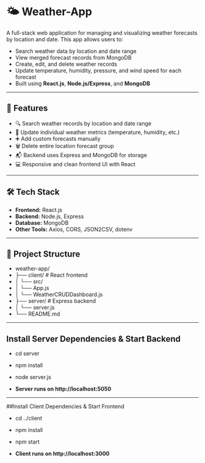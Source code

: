 # 🌤️ Weather-App

A full-stack web application for managing and visualizing weather forecasts by location and date. This app allows users to:
- Search weather data by location and date range
- View merged forecast records from MongoDB
- Create, edit, and delete weather records
- Update temperature, humidity, pressure, and wind speed for each forecast
- Built using **React.js**, **Node.js/Express**, and **MongoDB**

---

## 🚀 Features

- 🔍 Search weather records by location and date range
- 🔄 Update individual weather metrics (temperature, humidity, etc.)
- ➕ Add custom forecasts manually
- 🗑️ Delete entire location forecast group
- 📬 Backend uses Express and MongoDB for storage
- 💻 Responsive and clean frontend UI with React

---

## 🛠️ Tech Stack

- **Frontend:** React.js
- **Backend:** Node.js, Express
- **Database:** MongoDB
- **Other Tools:** Axios, CORS, JSON2CSV, dotenv

---

## 📁 Project Structure
- weather-app/
-  ├── client/ # React frontend
-  │ └── src/
-  │  └── App.js
-  │  └── WeatherCRUDDashboard.js
-  ├── server/ # Express backend
-  │ └── server.js
-  └── README.md

---

## Install Server Dependencies & Start Backend

- cd server
- npm install
- node server.js

- **Server runs on http://localhost:5050**

---

##Install Client Dependencies & Start Frontend

- cd ../client
- npm install
- npm start


- **Client runs on http://localhost:3000**
